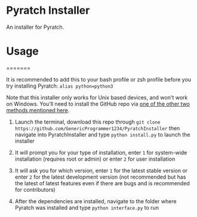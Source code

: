 # Pyratch Installer

An installer for Pyratch.

# Usage
=======

It is recommended to add this to your bash profile or zsh profile before you try installing Pyratch: `alias python=python3`

Note that this installer only works for Unix based devices, and won't work on Windows. You'll need to install the GitHub repo via [one of the other two methods mentioned here](https://github.com/GenericProgrammer1234/Pyratch).

1. Launch the terminal, download this repo through `git clone https://github.com/GenericProgrammer1234/PyratchInstaller` then navigate into PyratchInstaller and type `python install.py` to launch the installer

2. It will prompt you for your type of installation, enter `1` for system-wide installation (requires root or admin) or enter `2` for user installation

3. It will ask you for which version, enter `1` for the latest stable version or enter `2` for the latest development version (not recommended but has the latest of latest features even if there are bugs and is recommended for contributors)

4. After the dependencies are installed, navigate to the folder where Pyratch was installed and type `python interface.py` to run
